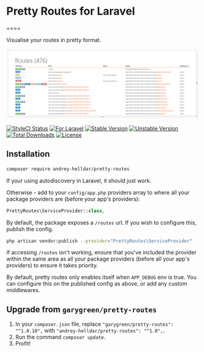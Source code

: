 # Pretty Routes for Laravel
====

Visualise your routes in pretty format.

<p align="center">
    <img src="/.github/home-page-images/screenshot.png?raw=true" alt="Pretty Routes"/>
</p>

[![StyleCI Status][badge_styleci]][link_styleci]
[![For Laravel][badge_laravel]][link_packagist]
[![Stable Version][badge_stable]][link_packagist]
[![Unstable Version][badge_unstable]][link_packagist]
[![Total Downloads][badge_downloads]][link_packagist]
[![License][badge_license]][link_license]

## Installation

```bash
composer require andrey-helldar/pretty-routes
```

If your using autodiscovery in Laravel, it should just work.

Otherwise - add to your `config/app.php` providers array to where all your package providers are (before your app's providers):

```php
PrettyRoutes\ServiceProvider::class,
```

By default, the package exposes a `/routes` url. If you wish to configure this, publish the config.

```bash
php artisan vendor:publish --provider="PrettyRoutes\ServiceProvider"
```

If accessing `/routes` isn't working, ensure that you've included the provider within the same area as all your package providers (before all your app's providers) to ensure it takes priority.

By default, pretty routes only enables itself when `APP_DEBUG` env is true. You can configure this on the published config as above, or add any custom middlewares.

## Upgrade from `garygreen/pretty-routes`

1. In your `composer.json` file, replace `"garygreen/pretty-routes": "^1.0.10",` with `"andrey-helldar/pretty-routes": "^1.0",`.
2. Run the command `composer update`.
3. Profit!

[badge_styleci]:    https://styleci.io/repos/130698068/shield
[badge_laravel]:    https://img.shields.io/badge/Laravel-6.x%20%7C%207.x%20%7C%208.x-orange.svg?style=flat-square
[badge_stable]:     https://img.shields.io/github/v/release/andrey-helldar/pretty-routes?label=stable&style=flat-square
[badge_unstable]:   https://img.shields.io/badge/unstable-dev--master-orange?style=flat-square
[badge_downloads]:  https://img.shields.io/packagist/dt/andrey-helldar/pretty-routes.svg?style=flat-square
[badge_license]:    https://img.shields.io/packagist/l/andrey-helldar/pretty-routes.svg?style=flat-square

[link_styleci]:     https://github.styleci.io/repos/130698068
[link_packagist]:   https://packagist.org/packages/andrey-helldar/pretty-routes
[link_license]:     LICENSE
